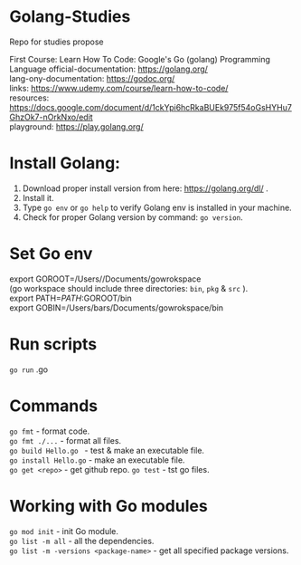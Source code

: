 # Golang-Studies
Repo for studies propose

First Course: Learn How To Code: Google's Go (golang) Programming Language
    official-documentation: https://golang.org/  
    lang-ony-documentation: https://godoc.org/  
    links: https://www.udemy.com/course/learn-how-to-code/  
    resources: https://docs.google.com/document/d/1ckYpi6hcRkaBUEk975f54oGsHYHu7GhzOk7-nOrkNxo/edit  
    playground: https://play.golang.org/  


# Install Golang:
1. Download proper install version from here: https://golang.org/dl/ .
2. Install it.
3. Type `go env` or `go help` to verify Golang env is installed in your machine.
4. Check for proper Golang version by command: `go version`.

# Set Go env
export GOROOT=/Users/<user>/Documents/gowrokspace  
(go workspace should include three directories: `bin`, `pkg` & `src` ).   
export PATH=$PATH:$GOROOT/bin   
export GOBIN=/Users/bars/Documents/gowrokspace/bin   

# Run scripts
`go run` <GoFile>.go 

# Commands
`go fmt` - format code.  
`go fmt ./...` - format all files.  
`go build Hello.go ` - test & make an executable file.   
`go install Hello.go` - make an executable file.  
`go get <repo>` - get github repo.
`go test` - tst go files.  

# Working with Go modules
`go mod init` - init Go module.  
`go list -m all` - all the dependencies.  
`go list -m -versions <package-name>` - get all specified package versions. 